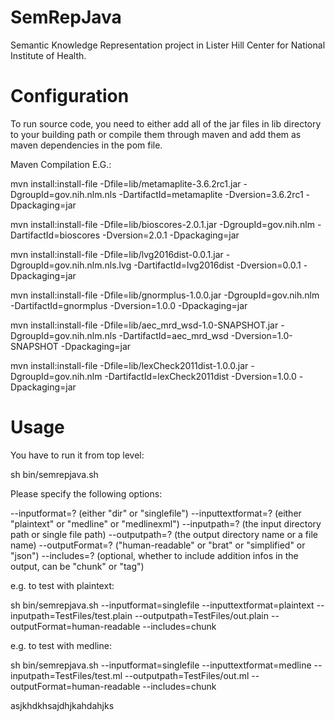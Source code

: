 # SemRepJava

Semantic Knowledge Representation project in Lister Hill Center for National Institute of Health.

# Configuration

To run source code, you need to either add all of the jar files in lib directory to your building path or compile them through maven and add them as maven dependencies in the pom file.

Maven Compilation E.G.:

mvn install:install-file -Dfile=lib/metamaplite-3.6.2rc1.jar -DgroupId=gov.nih.nlm.nls -DartifactId=metamaplite -Dversion=3.6.2rc1 -Dpackaging=jar

mvn install:install-file -Dfile=lib/bioscores-2.0.1.jar -DgroupId=gov.nih.nlm -DartifactId=bioscores -Dversion=2.0.1 -Dpackaging=jar

mvn install:install-file -Dfile=lib/lvg2016dist-0.0.1.jar -DgroupId=gov.nih.nlm.nls.lvg -DartifactId=lvg2016dist -Dversion=0.0.1 -Dpackaging=jar

mvn install:install-file -Dfile=lib/gnormplus-1.0.0.jar -DgroupId=gov.nih.nlm -DartifactId=gnormplus -Dversion=1.0.0 -Dpackaging=jar

mvn install:install-file -Dfile=lib/aec_mrd_wsd-1.0-SNAPSHOT.jar -DgroupId=gov.nih.nlm.nls -DartifactId=aec_mrd_wsd -Dversion=1.0-SNAPSHOT -Dpackaging=jar

mvn install:install-file -Dfile=lib/lexCheck2011dist-1.0.0.jar -DgroupId=gov.nih.nlm -DartifactId=lexCheck2011dist -Dversion=1.0.0 -Dpackaging=jar


# Usage
You have to run it from top level:

sh bin/semrepjava.sh <options>

Please specify the following options:

--inputformat=? (either "dir" or "singlefile")
--inputtextformat=? (either "plaintext" or "medline" or "medlinexml")
--inputpath=? (the input directory path or single file path)
--outputpath=? (the output directory name or a file name)
--outputFormat=? ("human-readable" or "brat" or "simplified" or "json")
--includes=? (optional, whether to include addition infos in the output, can be "chunk" or "tag")

e.g. to test with plaintext:

sh bin/semrepjava.sh --inputformat=singlefile --inputtextformat=plaintext --inputpath=TestFiles/test.plain --outputpath=TestFiles/out.plain --outputFormat=human-readable --includes=chunk

e.g. to test with medline:

sh bin/semrepjava.sh --inputformat=singlefile --inputtextformat=medline --inputpath=TestFiles/test.ml --outputpath=TestFiles/out.ml --outputFormat=human-readable --includes=chunk


asjkhdkhsajdhjkahdahjks
